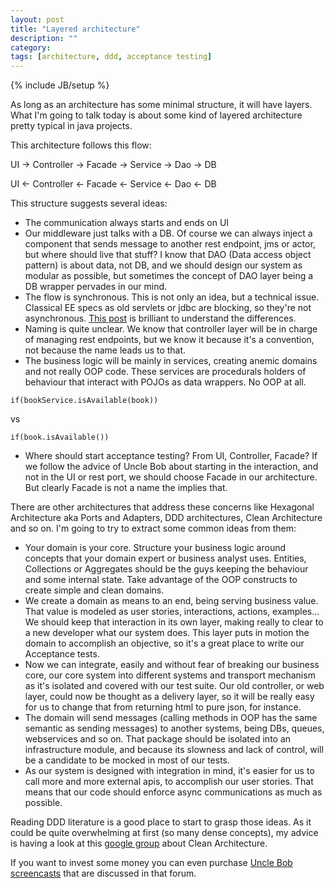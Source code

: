 ```yaml
---
layout: post
title: "Layered architecture"
description: ""
category: 
tags: [architecture, ddd, acceptance testing]
---
```

{% include JB/setup %}

As long as an architecture has some minimal structure, it will have layers. What I'm going to talk today is about some kind of layered architecture pretty typical in java projects.

This architecture follows this flow:

UI -&gt; Controller -&gt; Facade -&gt; Service -&gt; Dao -&gt; DB

UI &lt;- Controller &lt;- Facade &lt;- Service &lt;- Dao &lt;- DB

This structure suggests several ideas:

*   The communication always starts and ends on UI
*   Our middleware just talks with a DB. Of course we can always inject a component that sends message to another rest endpoint, jms or actor, but where should live that stuff? I know that DAO (Data access object pattern) is about data, not DB, and we should design our system as modular as possible, but sometimes the concept of DAO layer being a DB wrapper pervades in our mind.
*   The flow is synchronous. This is not only an idea, but a technical issue. Classical EE specs as old servlets or jdbc are blocking, so they're not asynchronous. [This post](http://www.ratpack.io/manual/current/async.html) is brilliant to understand the differences.
*   Naming is quite unclear. We know that controller layer will be in charge of managing rest endpoints, but we know it because it's a convention, not because the name leads us to that.
*   The business logic will be mainly in services, creating anemic domains and not really OOP code. These services are procedurals holders of behaviour that interact with POJOs as data wrappers. No OOP at all.

`if(bookService.isAvailable(book))`

vs

`if(book.isAvailable())`

*   Where should start acceptance testing? From UI, Controller, Facade? If we follow the advice of Uncle Bob about starting in the interaction, and not in the UI or rest port, we should choose Facade in our architecture. But clearly Facade is not a name the implies that.

There are other architectures that address these concerns like Hexagonal Architecture aka Ports and Adapters, DDD architectures, Clean Architecture and so on. I'm going to try to extract some common ideas from them:

*   Your domain is your core. Structure your business logic around concepts that your domain expert or business analyst uses. Entities, Collections or Aggregates should be the guys keeping the behaviour and some internal state. Take advantage of the OOP constructs to create simple and clean domains.
*   We create a domain as means to an end, being serving business value. That value is modeled as user stories, interactions, actions, examples... We should keep that interaction in its own layer, making really to clear to a new developer what our system does. This layer puts in motion the domain to accomplish an objective, so it's a great place to write our Acceptance tests.
*   Now we can integrate, easily and without fear of breaking our business core, our core system into different systems and transport mechanism as it's isolated and covered with our test suite. Our old controller, or web layer, could now be thought as a delivery layer, so it will be really easy for us to change that from returning html to pure json, for instance.
*   The domain will send messages (calling methods in OOP has the same semantic as sending messages) to another systems, being DBs, queues, webservices and so on. That package should be isolated into an infrastructure module, and because its slowness and lack of control, will be a candidate to be mocked in most of our tests.
*   As our system is designed with integration in mind, it's easier for us to call more and more external apis, to accomplish our user stories. That means that our code should enforce async communications as much as possible.&nbsp;

Reading DDD literature is a good place to start to grasp those ideas. As it could be quite overwhelming at first (so many dense concepts), my advice is having a look at this [google group](https://groups.google.com/forum/#!forum/clean-code-discussion)&nbsp;about Clean Architecture.

If you want to invest some money you can even purchase [Uncle Bob screencasts](http://cleancoders.com/) that are discussed in that forum.